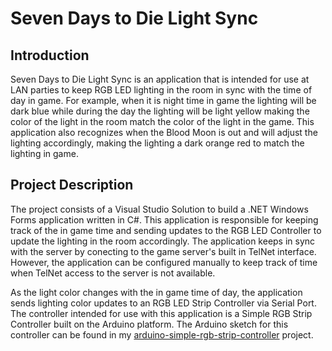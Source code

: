 # Seven Days to Die Light Sync

## Introduction
Seven Days to Die Light Sync is an application that is intended for use at LAN parties to keep RGB LED lighting in the room in sync with the time of day in game.  For example, when it is night time in game the lighting will be dark blue while during the day the lighting will be light yellow making the color of the light in the room match the color of the light in the game.  This application also recognizes when the Blood Moon is out and will adjust the lighting accordingly, making the lighting a dark orange red to match the lighting in game.

## Project Description
The project consists of a Visual Studio Solution to build a .NET Windows Forms application written in C#.  This application is responsible for keeping track of the in game time and sending updates to the RGB LED Controller to update the lighting in the room accordingly.  The application keeps in sync with the server by conecting to the game server's built in TelNet interface.  However, the application can be configured manually to keep track of time when TelNet access to the server is not available.

As the light color changes with the in game time of day, the application sends lighting color updates to an RGB LED Strip Controller via Serial Port.  The controller intended for use with this application is a Simple RGB Strip Controller built on the Arduino platform.  The Arduino sketch for this controller can be found in my [arduino-simple-rgb-strip-controller](https://github.com/dwyban/arduino-simple-rgb-strip-controller) project.
